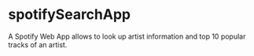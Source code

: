 # spotifySearchApp
A Spotify Web App allows to look up artist information and top 10 popular tracks of an artist.

